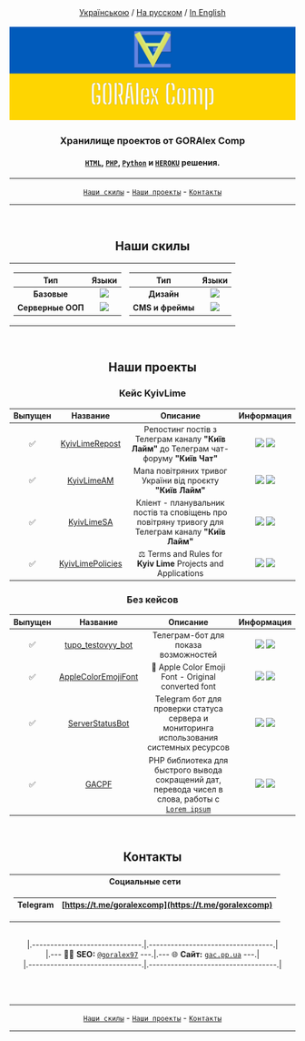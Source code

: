 <div align="center">
<a href="https://github.com/GORAlexComp/.github/blob/main/profile/README.md">Українською</a> / <ins>На русском</ins> / <a href="https://github.com/GORAlexComp/.github/blob/main/profile/README-en.md">In English</a>
</div>

<br>

<div align="center">
	<img hight="100" src="https://github.com/GORAlexComp/.github/blob/main/profile/header.jpg?raw=true">
	<h3>Хранилище проектов от <b>GORAlex Comp</b></h3>
	<h4><a Href="https://github.com/orgs/GORAlexComp/repositories?language=html&type=public"><code>HTML</code></a>, <a href="https://github.com/orgs/GORAlexComp/repositories?language=php&type=public"><code>PHP</code></a>, <a href="https://github.com/orgs/GORAlexComp/repositories?language=python&type=public"><code>Python</code></a> и <a href="https://heroku.com/"><code>HEROKU</code></a> решения.</h4>
</div>

---
<div align="center">
<a href="https://github.com/GORAlexComp#наши-скилы"><code>Наши скилы</code></a> - <a href="https://github.com/GORAlexComp#наши-проекты"><code>Наши проекты</code></a> - <a href="https://github.com/GORAlexComp#контакты"><code>Контакты</code></a>
</div>

---

<br>

<h2  align="center">Наши скилы</h2>

<table align="center">
<tr><td>

| Тип | Языки |
|:----:|:----:|
| **Базовые** | [![](https://skillicons.dev/icons?i=html,css,scss,js,jquery)]() |
| **Серверные ООП** | [![](https://skillicons.dev/icons?i=php,python,java,nodejs)]() |

</td><td>

| Тип | Языки |
|:----:|:----:|
| **Дизайн** | [![](https://skillicons.dev/icons?i=photoshop,figma)]() |
| **CMS и фреймы** | [![](https://skillicons.dev/icons?i=wordpress,laravel)]() |

</td>
</tr>
</table>

<br>

<h2 align="center">Наши проекты</h2>

<h3 align="center">Кейс KyivLime</h3>

| Выпущен | Название | Описание | Информация |
|:----------:|:--------:|:--------:|:----------:|
| ✅ | [KyivLimeRepost](https://github.com/goralexcomp/KyivLimeRepost) | Репостинг постів з Телеграм каналу **"Київ Лайм"** до Телеграм чат-форуму **"Київ Чат"** | ![](https://img.shields.io/github/release/goralexcomp/KyivLimeRepost.svg) ![](https://img.shields.io/github/issues/goralexcomp/KyivLimeRepost.svg) |
| ✅ | [KyivLimeAM](https://github.com/goralexcomp/KyivLimeAM) | Мапа повітряних тривог України від проєкту **"Київ Лайм"** | ![](https://img.shields.io/github/release/goralexcomp/KyivLimeAM.svg) ![](https://img.shields.io/github/issues/goralexcomp/KyivLimeAM.svg) |
| ✅ | [KyivLimeSA](https://github.com/goralexcomp/KyivLimeSA) | Кліент - планувальник постів та сповіщень про повітряну тривогу для Телеграм каналу **"Київ Лайм"** | ![](https://img.shields.io/github/release/goralexcomp/KyivLimeSA.svg) ![](https://img.shields.io/github/issues/goralexcomp/KyivLimeSA.svg) |
| ✅ | [KyivLimePolicies](https://github.com/goralexcomp/KyivLimePolicies) | ⚖️ Terms and Rules for **Kyiv Lime** Projects and Applications | ![](https://img.shields.io/github/release/goralexcomp/KyivLimePolicies.svg) ![](https://img.shields.io/github/issues/goralexcomp/KyivLimePolicies.svg) |

<p></p>
<h3 align="center">Без кейсов</h3>

| Выпущен | Название | Описание | Информация |
|:----------:|:--------:|:--------:|:----------:|
| ✅ |  [tupo_testovyy_bot](https://github.com/goralexcomp/tupo_testovyy_bot) | Телеграм-бот для показа возможностей | ![](https://img.shields.io/github/release/goralexcomp/tupo_testovyy_bot.svg) ![](https://img.shields.io/github/issues/goralexcomp/tupo_testovyy_bot.svg) |
| ✅ |  [AppleColorEmojiFont](https://github.com/goralexcomp/AppleColorEmojiFont) | 🍏 Apple Color Emoji Font - Original converted font | ![](https://img.shields.io/github/release/goralexcomp/AppleColorEmojiFont.svg) ![](https://img.shields.io/github/issues/goralexcomp/AppleColorEmojiFont.svg) |
| ✅ |  [ServerStatusBot](https://github.com/goralexcomp/ServerStatusBot) | Telegram бот для проверки статуса сервера и мониторинга использования системных ресурсов | ![](https://img.shields.io/github/release/goralexcomp/ServerStatusBot.svg) ![](https://img.shields.io/github/issues/goralexcomp/ServerStatusBot.svg) |
| ✅ |  [GACPF](https://github.com/goralexcomp/gacpf) | PHP библиотека для быстрого вывода сокращений дат, перевода чисел в слова, работы с [`Lorem ipsum`](https://lipsum.com/) | ![](https://img.shields.io/github/release/goralexcomp/gacpf.svg) ![](https://img.shields.io/github/issues/goralexcomp/gacpf.svg) |

<br>

<h2 align="center">Контакты</h2>
<table align="center">

<tr><th>Социальные сети</th></tr>

<tr><td>

| Telegram | [https://t.me/goralexcomp](https://t.me/goralexcomp) |
|:-------:|:-------:|

</td></tr>

</table>

<br>

<div align="center">
|.------------------------------.|.----------------------------------.| <br>
	|.--- 👨‍💻 <b>SEO:</b> <a href="https://github.com/goralex97" title="Github profile GorAlex97`s"><code>@goralex97</code></a> ---.|.--- 🌐 <b>Сайт:</b> <a href="https://gac.pp.ua" title="Site gac.pp.ua"><code>gac.pp.ua</code></a> ---.| 	<br>
	|.-------------------------------.|.-----------------------------------.|
</div>

<br><br>

---
<div align="center">
<a href="https://github.com/GORAlexComp#наши-скилы"><code>Наши скилы</code></a> - <a href="https://github.com/GORAlexComp#наши-проекты"><code>Наши проекты</code></a> - <a href="https://github.com/GORAlexComp#контакты"><code>Контакты</code></a>
</div>

---
